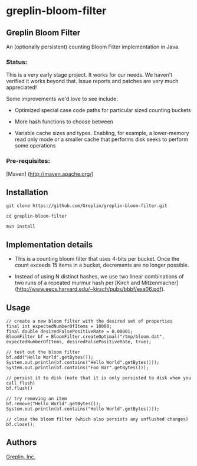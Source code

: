 greplin-bloom-filter
======================

Greplin Bloom Filter
---------------------

An (optionally persistent) counting Bloom Filter implementation in Java.

### Status:

This is a very early stage project.  It works for our needs.  We haven't verified it works beyond that.  Issue reports
and patches are very much appreciated!

Some improvements we'd love to see include:

* Optimized special case code paths for particular sized counting buckets

* More hash functions to choose between

* Variable cache sizes and types. Enabling, for example, a lower-memory read only mode or a smaller cache that performs disk seeks to perform some operations

### Pre-requisites:

[Maven] (http://maven.apache.org/)

## Installation

    git clone https://github.com/Greplin/greplin-bloom-filter.git

    cd greplin-bloom-filter

    mvn install

## Implementation details
   
* This is a counting bloom filter that uses 4-bits per bucket. Once the count exceeds 15 items in a bucket, decrements are no longer possible.

* Instead of using N distinct hashes, we use two linear combinations of two runs of a repeated murmur hash per [Kirch and Mitzenmacher] (http://www.eecs.harvard.edu/~kirsch/pubs/bbbf/esa06.pdf).


## Usage
    // create a new bloom filter with the desired set of properties
    final int expectedNumberOfItems = 10000;
    final double desiredFalsePositiveRate = 0.00001;
    BloomFilter bf = BloomFilter.createOptimal("/tmp/bloom.dat", expectedNumberOfItems, desiredFalsePositiveRate, true);
   
    // test out the bloom filter
    bf.add("Hello World".getBytes());
    System.out.println(bf.contains("Hello World".getBytes()));
    System.out.println(bf.contains("Foo Bar".getBytes()));

    // persist it to disk (note that it is only persisted to disk when you call flush)
    bf.flush()

    // try removing an item
    bf.remove("Hello World".getBytes());
    System.out.println(bf.contains("Hello World".getBytes()));

    // close the bloom filter (which also persists any unflushed changes)
    bf.close();

## Authors
[Greplin, Inc.](http://www.greplin.com)
